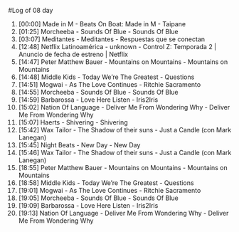 #Log of 08 day

1. [00:00] Made in M - Beats On Boat: Made in M - Taipane
1. [01:25] Morcheeba - Sounds Of Blue - Sounds Of Blue
1. [03:07] Meditantes - Meditantes - Respuestas que se conectan
1. [12:48] Netflix Latinoamérica - unknown - Control Z: Temporada 2 | Anuncio de fecha de estreno | Netflix
1. [14:47] Peter Matthew Bauer - Mountains on Mountains - Mountains on Mountains
1. [14:48] Middle Kids - Today We’re The Greatest - Questions
1. [14:51] Mogwai - As The Love Continues - Ritchie Sacramento
1. [14:55] Morcheeba - Sounds Of Blue - Sounds Of Blue
1. [14:59] Barbarossa - Love Here Listen - Iris2Iris
1. [15:02] Nation Of Language - Deliver Me From Wondering Why - Deliver Me From Wondering Why
1. [15:07] Haerts - Shivering - Shivering
1. [15:42] Wax Tailor - The Shadow of their suns - Just a Candle (con Mark Lanegan)
1. [15:45] Night Beats - New Day - New Day
1. [15:46] Wax Tailor - The Shadow of their suns - Just a Candle (con Mark Lanegan)
1. [18:55] Peter Matthew Bauer - Mountains on Mountains - Mountains on Mountains
1. [18:58] Middle Kids - Today We’re The Greatest - Questions
1. [19:01] Mogwai - As The Love Continues - Ritchie Sacramento
1. [19:05] Morcheeba - Sounds Of Blue - Sounds Of Blue
1. [19:09] Barbarossa - Love Here Listen - Iris2Iris
1. [19:13] Nation Of Language - Deliver Me From Wondering Why - Deliver Me From Wondering Why
